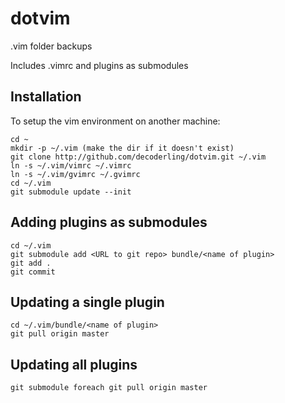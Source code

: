 dotvim
======

.vim folder backups

Includes .vimrc and plugins as submodules

Installation
------------
To setup the vim environment on another machine:

    cd ~
    mkdir -p ~/.vim (make the dir if it doesn't exist)
    git clone http://github.com/decoderling/dotvim.git ~/.vim
    ln -s ~/.vim/vimrc ~/.vimrc
    ln -s ~/.vim/gvimrc ~/.gvimrc
    cd ~/.vim
    git submodule update --init


Adding plugins as submodules
----------------------------
    cd ~/.vim
    git submodule add <URL to git repo> bundle/<name of plugin>
    git add .
    git commit


Updating a single plugin
------------------------
    cd ~/.vim/bundle/<name of plugin>
    git pull origin master


Updating all plugins
--------------------
    git submodule foreach git pull origin master


